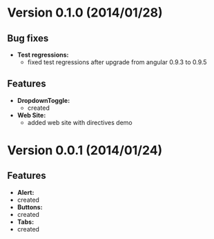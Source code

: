 # Version 0.1.0 (2014/01/28)

## Bug fixes
- **Test regressions:**
  - fixed test regressions after upgrade from angular 0.9.3 to 0.9.5
  
## Features

- **DropdownToggle:**
  - created
- **Web Site:**
  - added web site with directives demo
  
  
# Version 0.0.1 (2014/01/24)

## Features

- **Alert:**
 - created
- **Buttons:**
 - created 
- **Tabs:**
 - created 

